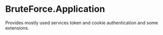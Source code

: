 ﻿<h1>BruteForce.Application</h1>
<p>
	Provides mostly used services token and cookie authentication and some extensions.
</P>